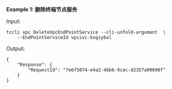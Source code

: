 **Example 1: 删除终端节点服务**



Input: 

```
tccli vpc DeleteVpcEndPointService --cli-unfold-argument  \
    --EndPointServiceId vpcsvc-kngiybxl
```

Output: 
```
{
    "Response": {
        "RequestId": "7e6f5074-e4a2-4bb6-9cac-d2357a00896f"
    }
}
```

